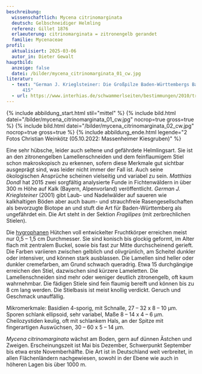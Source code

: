 ```yaml
---
beschreibung:
  wissenschaftlich: Mycena citrinomarginata
  deutsch: Gelbschneidiger Helmling
  referenz: Gillet 1876
  erlaeuterung: citrinomarginata = zitronengelb gerandet
  familie: Mycenaceae
profil:
  aktualisiert: 2025-03-06
  autor_in: Dieter Gewalt
hauptbild:
  anzeige: false
  datei: /bilder/mycena_citrinomarginata_01_cw.jpg
literatur:
  - text: "German J. Krieglsteiner: Die Großpilze Baden-Württembergs Band 3, Seite
      415"
  - url: https://www.interhias.de/schwammerlseiten/bestimmungen/2010/tricholomataceae/tricholomataceae.html#ank1
---
```

{% include abbildung_start.html stil="mittel" %}
{% include bild.html datei="/bilder/mycena_citrinomarginata_01_cw.jpg" nocrop=true gross=true %}
{% include bild.html datei="/bilder/mycena_citrinomarginata_02_cw.jpg" nocrop=true gross=true %}
{% include abbildung_ende.html legende="2 Fotos Christian Weinkötz (05.10.2022: Massenheimer Kiesgruben)" %}

Eine sehr hübsche, leider auch seltene und gefährdete Helmlingsart. Sie ist an den zitronengelben Lamellenschneiden und dem feinflaumigem Stiel schon makroskopisch zu erkennen, sofern diese Merkmale gut sichtbar ausgeprägt sind, was leider nicht immer der Fall ist. Auch seine ökologischen Ansprüche scheinen vielseitig und variabel zu sein. *Matthias Dondl* hat 2015 zwei sorgfältig analysierte Funde in Fichtenwäldern in über 300 m Höhe auf Kalk (Bayern, Alpenvorland) veröffentlicht. *German J. Krieglsteiner* (2001) gibt Laub- und Nadelwälder auf saueren wie kalkhaltigen Böden aber auch baum- und strauchfreie Rasengesellschaften als bevorzugte Biotope an und stuft die Art für Baden-Württemberg als ungefährdet ein. Die Art steht in der Sektion *Fragilipes* (mit zerbrechlichen Stielen).

Die [hygrophanen](hygrophan "Glossar") Hütchen voll entwickelter Fruchtkörper erreichen meist nur 0,5 – 1,5 cm Durchmesser. Sie sind konisch bis glockig geformt, im Alter flach mit zentralem Buckel, sowie bis fast zur Mitte durchscheinend gerieft. Die Farben variieren zwischen gelblich und olivgrünlich, am Scheitel dunkler oder intensiver, und können stark ausblassen. Die Lamellen sind heller oder dunkler cremefarben, am Grund schwach queradrig. Etwa 15 durchgängige erreichen den Stiel, dazwischen sind kürzere Lameletten. Die Lamellenschneiden sind mehr oder weniger deutlich zitronengelb, oft kaum wahrnehmbar. Die fädigen Stiele sind fein flaumig bereift und können bis zu 8 cm lang werden. Die Stielbasis ist meist knollig verdickt. Geruch und Geschmack unauffällig.

Mikromerkmale: Basidien 4-sporig, mit Schnalle, 27 – 32 x 8 – 10 µm. Sporen schlank ellipsoid, sehr variabel, Maße 8 – 14 x 4 – 6 µm. Cheilozystiden keulig, oft mit schlankem Hals, an der Spitze mit fingerartigen Auswüchsen, 30 – 60 x 5 – 14 µm.

*Mycena citrinomarginata* wächst am Boden, gern auf dünnen Ästchen und Zweigen. Erscheinungszeit ist Mai bis Dezember, Schwerpunkt September bis etwa erste Novemberhälfte. Die Art ist in Deutschland weit verbreitet, in allen Flächenländern nachgewiesen, sowohl in der Ebene wie auch in höheren Lagen bis über 1000 m.